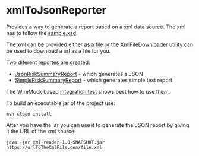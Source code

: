 # xmlToJsonReporter

Provides a way to generate a report based on a xml data source. The xml has to follow the [sample.xsd](src/main/resources/sample.xsd).

The xml can be provided either as a file or the [XmlFileDownloader](src/main/java/org/programirame/utility/XmlDownloader.java) utility can be used to download a url as a file for you.

Two diferent reportes are created:

* [JsonRiskSummaryReport](src/main/java/org/programirame/report/generators/JsonRiskSummaryReport.java) - which generates a JSON
* [SimpleRiskSummaryReport](src/main/java/org/programirame/report/generators/SimpleRiskSummaryReport.java) - which generates simple text report

The WireMock based [integration test](src/test/java/org/programirame/XmlDownloaderIT.java) shows best how to use them.

To build an executable jar of the project use: 
```
mvn clean install
```
After you have the jar you can use it to generate the JSON report by giving it the URL of the xml source:

```
java -jar xml-reader-1.0-SNAPSHOT.jar https://urlToTheXmlFile.com/file.xml
```
